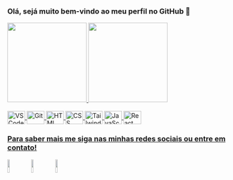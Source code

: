### Olá, sejá muito bem-vindo ao meu perfil no GitHub 👋

 <div>
   <a href="https://github.com/matpaulo">
   <img height="180em" src="https://github-readme-stats.vercel.app/api?username=matpaulo&show_icons=true&theme=dracula&include_all_commits=true&count_private=true"/>
   <img height="180em" src="https://github-readme-stats.vercel.app/api/top-langs/?username=matpaulo&layout=compact&langs_count=6&theme=dracula"/>
</div>
     
<div style="display: inline_block"><br>
  <img align="center" alt="VSCode" height="30" width="40" 
  src="https://cdn.jsdelivr.net/gh/devicons/devicon/icons/vscode/vscode-original.svg">
  <img align="center" alt="Git" height="30" width="40" src="https://cdn.jsdelivr.net/gh/devicons/devicon/icons/git/git-original.svg">
  <img align="center" alt="HTML" height="30" width="40" src="https://cdn.jsdelivr.net/gh/devicons/devicon/icons/html5/html5-plain.svg">
  <img align="center" alt="CSS" height="30" width="40" src="https://cdn.jsdelivr.net/gh/devicons/devicon/icons/css3/css3-plain.svg">
  <img align="center" alt="Tailwindcss" height="30" width="40" src="https://cdn.jsdelivr.net/gh/devicons/devicon/icons/tailwindcss/tailwindcss-plain.svg">
  <img align="center" alt="JavaScript" height="30" width="40" src="https://cdn.jsdelivr.net/gh/devicons/devicon/icons/javascript/javascript-plain.svg">
  <img align="center" alt="React" height="30" width="40" src="https://cdn.jsdelivr.net/gh/devicons/devicon/icons/react/react-original.svg"> 
</div>

  ### Para saber mais me siga nas minhas redes sociais ou entre em contato!
 
<div> 
  <a href="https://www.instagram.com/mathh_paulo/" target="_blank"><img src="https://img.shields.io/badge/INSTAGRAM-pink-font-white" width=10% height=30px></a>
  <a href="https://www.linkedin.com/in/matheus-paulo-291828210" target="_blank"><img src="https://img.shields.io/badge/LINKEDIN-blue"  width=10% height=30px"></a>
  <a href="https://docs.google.com/document/d/1-3iIwgKjMjqMh-DCO9nX_dDnduhGLFg2oNl0mCutsOM/edit" target="_blank"><img src="https://img.shields.io/badge/CURRICULO-green"  width=10% height=30px></a>
</div>

